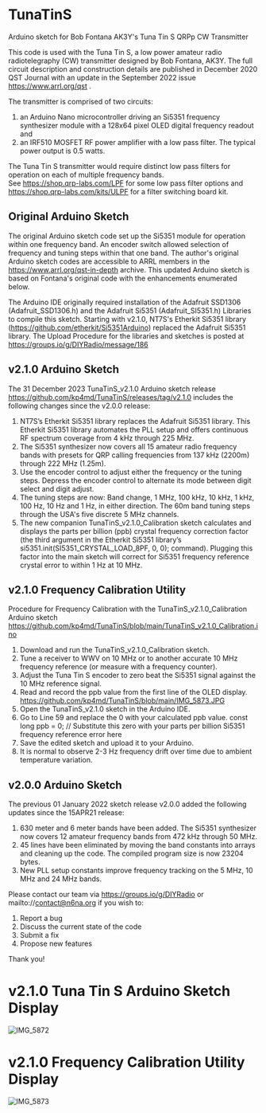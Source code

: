 # TunaTinS
Arduino sketch for Bob Fontana AK3Y's Tuna Tin S QRPp CW Transmitter 

This code is used with the Tuna Tin S, a low power amateur radio radiotelegraphy (CW) transmitter designed by Bob Fontana, AK3Y. 
The full circuit description and construction details are published in December 2020 QST Journal with an update in the September 2022 issue https://www.arrl.org/qst . 

The transmitter is comprised of two circuits: 
1. an Arduino Nano microcontroller driving an Si5351 frequency synthesizer module with a 128x64 pixel OLED digital frequency readout and
2. an IRF510 MOSFET RF power amplifier with a low pass filter.  The typical power output is 0.5 watts.

The Tuna Tin S transmitter would require distinct low pass filters for operation on each of multiple frequency bands.  
See https://shop.qrp-labs.com/LPF for some low pass filter options and https://shop.qrp-labs.com/kits/ULPF for a filter switching board kit.

## Original Arduino Sketch
The original Arduino sketch code set up the Si5351 module for operation within one frequency band. 
An encoder switch allowed selection of frequency and tuning steps within that one band. 
The author's original Arduino sketch codes are accessible to ARRL members in the https://www.arrl.org/qst-in-depth archive. 
This updated Arduino sketch is based on Fontana's original code with the enhancements enumerated below.

The Arduino IDE originally required installation of the Adafruit SSD1306 (Adafruit_SSD1306.h) and the Adafruit Si5351 (Adafruit_SI5351.h) Libraries to compile this sketch. 
Starting with v2.1.0, NT7S's Etherkit Si5351 library (https://github.com/etherkit/Si5351Arduino) replaced the Adafruit Si5351 library.
The Upload Procedure for the libraries and sketches is posted at https://groups.io/g/DIYRadio/message/186

## v2.1.0 Arduino Sketch
The 31 December 2023 TunaTinS_v2.1.0 Arduino sketch release https://github.com/kp4md/TunaTinS/releases/tag/v2.1.0 includes the following changes since the v2.0.0 release:

1. NT7S’s Etherkit Si5351 library replaces the Adafruit Si5351 library.  This Etherkit Si5351 library automates the PLL setup and offers continuous RF spectrum coverage from 4 kHz through 225 MHz.
2. The Si5351 synthesizer now covers all 15 amateur radio frequency bands with presets for QRP calling frequencies from 137 kHz (2200m) through 222 MHz (1.25m).  
3. Use the encoder control to adjust either the frequency or the tuning steps.  Depress the encoder control to alternate its mode between digit select and digit adjust.  
4. The tuning steps are now: Band change, 1 MHz, 100 kHz, 10 kHz, 1 kHz, 100 Hz, 10 Hz and 1 Hz, in either direction.  The 60m band tuning steps through the USA's five discrete 5 MHz channels.
5. The new companion TunaTinS_v2.1.0_Calibration sketch calculates and displays the parts per billion (ppb) crystal frequency correction factor (the third argument in the Etherkit Si5351 library’s si5351.init(SI5351_CRYSTAL_LOAD_8PF, 0, 0); command). 
Plugging this factor into the main sketch will correct for Si5351 frequency reference crystal error to within 1 Hz at 10 MHz.

## v2.1.0 Frequency Calibration Utility
Procedure for Frequency Calibration with the TunaTinS_v2.1.0_Calibration Arduino sketch https://github.com/kp4md/TunaTinS/blob/main/TunaTinS_v2.1.0_Calibration.ino
1. Download and run the TunaTinS_v2.1.0_Calibration sketch.  
2. Tune a receiver to WWV on 10 MHz or to another accurate 10 MHz frequency reference (or measure with a frequency counter).
3. Adjust the Tuna Tin S encoder to zero beat the Si5351 signal against the 10 MHz reference signal.
4. Read and record the ppb value from the first line of the OLED display. https://github.com/kp4md/TunaTinS/blob/main/IMG_5873.JPG
5. Open the TunaTinS_v2.1.0 sketch in the Arduino IDE.
6. Go to Line 59 and replace the 0 with your calculated ppb value.
const long ppb = 0;  // Substitute this zero with your parts per billion Si5351 frequency reference error here
7. Save the edited sketch and upload it to your Arduino.
8. It is normal to observe 2-3 Hz frequency drift over time due to ambient temperature variation.

## v2.0.0 Arduino Sketch
The previous 01 January 2022 sketch release v2.0.0 added the following updates since the 15APR21 release:

1. 630 meter and 6 meter bands have been added. The Si5351 synthesizer now covers 12 amateur frequency bands from 472 kHz through 50 MHz.
2. 45 lines have been eliminated by moving the band constants into arrays and cleaning up the code. The compiled program size is now 23204 bytes.
3. New PLL setup constants improve frequency tracking on the 5 MHz, 10 MHz and 24 MHz bands.

Please contact our team via https://groups.io/g/DIYRadio or mailto://contact@n6na.org if you wish to:
1. Report a bug
2. Discuss the current state of the code
3. Submit a fix
4. Propose new features

Thank you!

# v2.1.0 Tuna Tin S Arduino Sketch Display
![IMG_5872](https://github.com/user-attachments/assets/26829318-b29b-4858-a3a8-28265da0c341) 
# v2.1.0 Frequency Calibration Utility Display
![IMG_5873](https://github.com/user-attachments/assets/c5b0c5f5-fc86-4ed3-92d8-aa68367a0e22)


